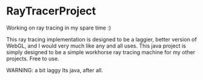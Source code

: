 # RayTracerProject
Working on ray tracing in my spare time :)


This ray tracing implementation is designed to be a laggier, better version of WebGL, and I would very much like any and all uses.
This java project is simply designed to be a simple workhorse ray tracing machine for my other projects. Free to use.


WARNING: a bit laggy
Its java, after all.
